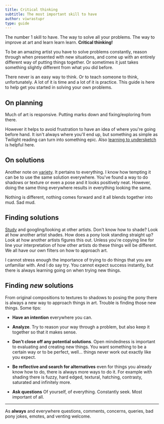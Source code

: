 ```yaml
---
title: Critical thinking
subtitle: The most important skill to have
author: viwrastupr
type: guide
---
```

<Ponymote mote="lunasad" text="Sorry, this guide does not give you magic thinking powers."/>

The number 1 skill to have. The way to solve all your problems. The way to improve at art and learn learn learn. **Critical thinking!**

To be an amazing artist you have to solve problems constantly, reason through when presented with new situations, and come up with an entirely different way of putting things together. Or sometimes it just takes something slightly different from what you did before.

There never is an easy way to think. Or to teach someone to think, unfortunately. A lot of it is time and a lot of it is practice. This guide is here to help get you started in solving your own problems.


## On planning

Much of art is responsive. Putting marks down and fixing/exploring from there.
<Ponymote mote="twicrazy" text="guides within guides within guides within guides"/>

However it helps to avoid frustration to have an idea of where you're going before hand. It isn't always where you'll end up, but something as simple as Twilight reading can turn into something epic. Also [learning to undersketch](http://redd.it/pxmj9) is helpful here.


## On solutions

Another note on [variety](http://www.reddit.com/r/MLPdrawingschool/comments/w46y2/defining_variety_in_art/). It pertains to everything. I know how tempting it can be to use the same solution everywhere. You've found a way to do shadows or texture or even a pose and it looks positively neat. However, doing the same thing everywhere results in everything looking the same.
<Ponymote mote="lunaread" text="Sameness = flatness, got it."/>

Nothing is different, nothing comes forward and it all blends together into mud. Sad mud.

## Finding solutions

[Study](http://redd.it/wlyhz) and googling/looking at other artists. Don't know how to shade? Look at how another artist shades. How does a pony look standing straight up? Look at how another artists figures this out. Unless you're copying line for line your interpretation of how other artists do these things will be different. We all have our own filters on how to approach art.

I cannot stress enough the importance of trying to do things that you are unfamiliar with. And I do say try. You cannot expect success instantly, but there is always learning going on when trying new things.


## Finding _new_ solutions
<Ponymote mote="twistudy" text="The tongue sticking out means it's working."/>

From original compositions to textures to shadows to posing the pony there is always a new way to approach things in art. Trouble is finding those new things. Some tips:

-   **Have an intention** everywhere you can.

-   **Analyze**. Try to reason your way through a problem, but also keep it together so that it makes sense.

-   **Don't close off any potential solutions**. Open mindedness is important to evaluating and creating new things. You want something to be a certain way or to be perfect, well... things never work out exactly like you expect.

-   **Be reflective and search for alternatives** even for things you already know how to do, there is always more ways to do it. For example with shading there is fuzzy, hard edged, textural, hatching, contrasty, saturated and infinitely more.

-   **Ask questions** Of yourself, of everything. Constantly seek. Most important of all.

-----

As **always** and everywhere questions, comments, concerns, queries, bad pony jokes, emotes, and venting welcome.
